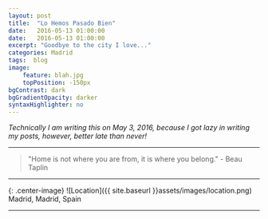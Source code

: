 ```yaml
---
layout: post
title:  "Lo Hemos Pasado Bien"
date:   2016-05-13 01:00:00
date:   2016-05-13 01:00:00
excerpt: "Goodbye to the city I love..."
categories: Madrid
tags:  blog
image:
    feature: blah.jpg
    topPosition: -150px
bgContrast: dark
bgGradientOpacity: darker
syntaxHighlighter: no
---
```


*Technically I am writing this on May 3, 2016, because I got lazy in writing my posts, however, better late than never!*



<hr>

<blockquote class="largeQuote">"Home is not where you are from, it is where you belong." - Beau Taplin</blockquote>

<hr>

{: .center-image}
![Location]({{ site.baseurl }}assets/images/location.png) Madrid, Madrid, Spain

<hr>